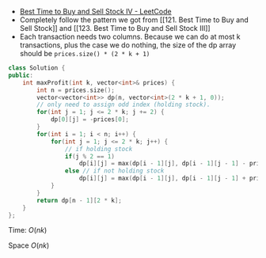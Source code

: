- [Best Time to Buy and Sell Stock IV - LeetCode](https://leetcode.com/problems/best-time-to-buy-and-sell-stock-iv/)
- Completely follow the pattern we got from [[121. Best Time to Buy and Sell Stock]] and [[123. Best Time to Buy and Sell Stock III]]
- Each transaction needs two columns. Because we can do at most k transactions, plus the case we do nothing, the size of the dp array should be `prices.size() * (2 * k + 1)`

```C++
class Solution {
public:
    int maxProfit(int k, vector<int>& prices) {
        int n = prices.size();
        vector<vector<int>> dp(n, vector<int>(2 * k + 1, 0));
        // only need to assign odd index (holding stock). 
        for(int j = 1; j <= 2 * k; j += 2) {
            dp[0][j] = -prices[0];
        }
        for(int i = 1; i < n; i++) {
            for(int j = 1; j <= 2 * k; j++) {
                // if holding stock
                if(j % 2 == 1)
                    dp[i][j] = max(dp[i - 1][j], dp[i - 1][j - 1] - prices[i]);
                else // if not holding stock
                    dp[i][j] = max(dp[i - 1][j], dp[i - 1][j - 1] + prices[i]);
            }
        }
        return dp[n - 1][2 * k];
    }
};
```

Time: $O(nk)$﻿

Space $O(nk)$